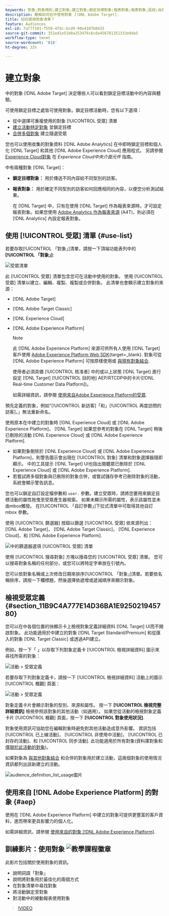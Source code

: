 ```yaml
---
keywords: 對象;對象規則;建立對象;建立對象;鎖定目標對象;報表對象;報表對象;區段;自訂設定檔參數;對象定義;對象清單
description: 瞭解如何在中使用對象 [!DNL Adobe Target].
title: 如何使用對象清單？
feature: Audiences
exl-id: 7af7f101-f550-4fdc-bcd9-90e4107b0415
source-git-commit: 351ed1e51b0a253476c6cda456781351333e8da5
workflow-type: tm+mt
source-wordcount: '818'
ht-degree: 32%

---
```


# 建立對象

中的對象 [!DNL Adobe Target] 決定哪些人可以看到鎖定目標活動中的內容與體驗。

可使用鎖定目標之處皆可使用對象。鎖定目標活動時，您有以下選項：

* 從中選擇可重複使用的對象 [!UICONTROL 受眾] 清單
* [建立活動特定對象](/help/main/c-target/creating-activity-only-audience.md) 並鎖定目標
* [合併多個對象](/help/main/c-target/combining-multiple-audiences.md#concept_A7386F1EA4394BD2AB72399C225981E5) 建立隨選受眾

您也可以使用收集的對象資料 [!DNL Adobe Analytics] 在中即時鎖定目標和個人化 [!DNL Target] 和其他 [!DNL Adobe Experience Cloud] 應用程式。 另請參閱 [Experience Cloud對象](https://experienceleague.adobe.com/docs/core-services/interface/audiences/audience-library.html??lang=zh-Hant) 在 *Experience Cloud中央介面元件* 指南。

中有兩種對象 [!DNL Target]：

* **鎖定目標對象：** 用於傳送不同內容給不同型別的訪客。
* **報表對象：** 用於確定不同型別的訪客如何回應相同的內容，以便您分析測試結果。

  在 [!DNL Target] 中，只有在使用 [!DNL Target] 作為報表來源時，才可設定報表對象。如果您使用 [ Adobe Analytics 作為報表來源](/help/main/c-integrating-target-with-mac/a4t/a4t.md) (A4T)，則必須在 [!DNL Analytics] 內設定報表對象。

## 使用 [!UICONTROL 受眾] 清單 {#use-list}

若要存取[!UICONTROL 「對象」]清單，請按一下頂端功能表列中的&#x200B;**[!UICONTROL 「對象」]**:

![受眾清單](assets/audiences_list.png)

此 [!UICONTROL 受眾] 清單包含您可在活動中使用的對象。 使用 [!UICONTROL 受眾] 清單以建立、編輯、複製、複製或合併對象。 此清單也會顯示建立對象的來源：

* [!DNL Adobe Target]
* [!DNL Adobe Target Classic]
* [!DNL Experience Cloud]
* [!DNL Adobe Experience Platform]

  >[!NOTE]
  >
  >此 [!DNL Adobe Experience Platform] 來源可供所有人使用 [!DNL Target] 客戶使用 [Adobe Experience Platform Web SDK](https://experienceleague.corp.adobe.com/docs/target-dev/developer/client-side/aep-web-sdk.html){target=_blank}. 對象可從 [!DNL Adobe Experience Platform] 可按原樣使用或 [與現有對象結合](/help/main/c-target/combining-multiple-audiences.md).
  >
  >使用者必須具備 [!UICONTROL 核准者] 中的或以上狀態 [!DNL Target] 進行設定 [!DNL Target] [!UICONTROL 目的地] AEP/RTCDP中的卡片([!DNL Real-time Customer Data Platform])。
  >
  >如需詳細資訊，請參閱 [使用來自Adobe Experience Platform的受眾](#aep).

預先定義的對象，例如&quot;[!UICONTROL 新訪客]「和」[!UICONTROL 再度訪問的訪客]，」無法重新命名。

使用原本在中建立的對象時 [!DNL Experience Cloud] 或 [!DNL Adobe Experience Platform]， [!DNL Target] 如果您參考的對象在 [!DNL Target] 稍後已刪除的活動 [!DNL Experience Cloud] 或 [!DNL Adobe Experience Platform].

* 如果對象刪除於 [!DNL Experience Cloud] 或 [!DNL Adobe Experience Platform]，則警告圖示會出現在 [!UICONTROL 對象] 清單和對象選擇器隨即顯示。 中的工具提示 [!DNL Target] UI也指出閱聽眾已刪除於 [!DNL Experience Cloud] 或 [!DNL Adobe Experience Platform].
* 若嘗試將多個對象與已刪除的對象合併，或嘗試儲存參考已刪除對象的活動，系統會顯示警告訊息。

您也可以鎖定自訂設定檔參數和 `user.` 參數。建立受眾時，請將您要用來鎖定目標活動的屬性拖曳至受眾產生器視窗。 如果未顯示所需的屬性，表示該屬性並未由mbox觸發。 在[!UICONTROL 「自訂參數」]下拉式清單中可取得其他自訂 mbox 參數。

使用 [!UICONTROL 篩選器] 按鈕以篩選 [!UICONTROL 受眾] 依來源列出： [!DNL Adobe Target]， [!DNL Adobe Target Classic]， [!DNL Experience Cloud]、和 [!DNL Adobe Experience Platform].

![中的篩選器選項 [!UICONTROL 受眾] 清單](assets/filters.png)

使用 [!UICONTROL 搜尋對象] 方塊以搜尋您的 [!UICONTROL 受眾] 清單。 您可以搜尋對象名稱的任何部分，或您可以將特定字串放在引號內。

您可以依對象名稱或上次修改日期來排序[!UICONTROL 「對象」]清單。若要依名稱排序，請按一下欄標題，然後選擇依遞增或遞減順序來顯示對象。

## 檢視受眾定義 {#section_11B9C4A777E14D36BA1E925021945780}

您可以在中各個位置的快顯示卡上檢視對象定義詳細資料 [!DNL Target] UI而不開啟對象。 此功能適用於中建立的對象 [!DNL Target Standard/Premium] 和從匯入的對象 [!DNL Target Classic] 或透過API建立。

例如，按一下「 」以存取下列對象定義卡 [!UICONTROL 檢視詳細資料] 圖示來尋找所需的對象：

![活動 > 受眾定義](assets/audience_definition_list.png)

若要存取下列對象定義卡，請按一下 [!UICONTROL 檢視詳細資料] 活動上的圖示 [!UICONTROL 概觀] 頁面：

![活動 > 受眾定義](assets/view-details-activity-overview.png)

對象定義卡片會顯示對象的型別、來源和屬性。 按一下 **[!UICONTROL 檢視完整詳細資訊]** 檢視參照該對象的其他活動（如適用）。 如果您從活動的檢視對象定義卡片 [!UICONTROL 概觀] 頁面，按一下 **[!UICONTROL 對象使用狀況]**.

對象使用資訊可協助您在編輯對象時避免對其他活動造成意外影響。 資訊包括 [!UICONTROL 已上線活動]， [!UICONTROL 非使用中活動]， [!UICONTROL 已封存的活動]、和 [!UICONTROL 同步活動]. 此功能適用於所有對象(資料庫對象和 [僅限於此活動的對象](/help/main/c-target/creating-activity-only-audience.md#concept_A6BADCF530ED4AE1852E677FEBE68483))。

如果對象為 [與其他對象結合](/help/main/c-target/combining-multiple-audiences.md) 和合併的對象用於建立活動，這兩個對象的使用情況資訊都列出該新建立的活動。

![audience_definition_list_usage圖片](assets/audience_definition_list_usage.png)

<!--The following audience definition card is for an audience imported from the Adobe Experience Cloud. In this instance, the audience was imported from Adobe Audience Manager (AAM).

![Usage tab on Audience Definition card](assets/audience_definition_mc.png)

The following details are available for these imported audience types:

| Audience Type | Details |
|--- |--- |
|Mobile audience|Marketing Name, Vendor, and Model.<br>The `matches | does not match` operator displays instead of `equals | does not equal`<br>![Imported Mobile Audience](/help/main/c-target/c-audiences/assets/imported_mobile_audience.png).|
|Visitor-behavior audience|**user.categoryAffinity:** `categoryAffinity` with `FAVORITE` parameter.<br>![Imported Category Affinity](/help/main/c-target/c-audiences/assets/imported_category_affinity.png)<br>**Monitoring:** Monitoring service equals true.<br>**No Monitoring Service:** Monitoring service equals false.<br>![Imported Monitoring](/help/main/c-target/c-audiences/assets/imported_monitoring.png)|
|Audiences using the NOT operator|**Single Rule:** Target displays the audience in the format `[All Visitor AND [NOT [rule]`. Single NOT rule displays with AND with `AllVisitor` audience.<br>![Imported Not Audience](/help/main/c-target/c-audiences/assets/imported_not_audience.png)|

Keep the following points in mind as you work with imported audiences:

* Expression target audiences are no longer supported in Target Standard/Premium. 
* Target Standard/Premium does not support some deprecated audiences or has improved operators for ease of use. Because of this, the definition of an imported audience, although working as per definition, does not mean that same is now available for creation in the Standard/Premium interface. For example, Social Audiences are visible with their rules but Target Standard/Premium does not allow social audiences to be created.-->

## 使用來自 [!DNL Adobe Experience Platform] 的對象 {#aep}

使用在 [!DNL Adobe Experience Platform] 中建立的對象可提供更豐富的客戶資料，進而帶來更具影響力的個人化。 

如需詳細資訊，請參閱 [使用來自的對象 [!DNL Adobe Experience Platform]](/help/main/c-integrating-target-with-mac/integrating-with-rtcdp.md#aep).

## 訓練影片：使用對象 ![教學課程徽章](/help/main/assets/tutorial.png)

此影片包括關於使用對象的資訊。

* 說明詞語「對象」
* 說明將對象用於最佳化的兩個方式
* 在對象清單中尋找對象
* 將活動鎖定至對象
* 對活動中的被動報表使用對象

>[!VIDEO](https://video.tv.adobe.com/v/17398)
